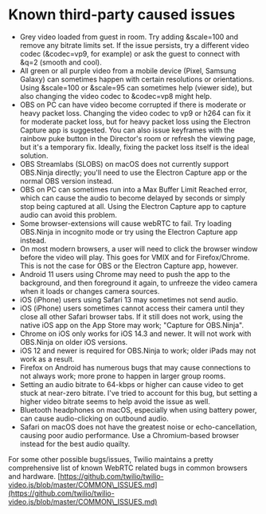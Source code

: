 # Known third-party caused issues

* Grey video loaded from guest in room. Try adding \&scale=100 and remove any bitrate limits set. If the issue persists, try a different video codec (\&codec=vp9, for example) or ask the guest to connect with \&q=2 (smooth and cool).
* All green or all purple video from a mobile device (Pixel, Samsung Galaxy) can sometimes happen with certain resolutions or orientations. Using \&scale=100 or \&scale=95 can sometimes help (viewer side), but also changing the video codec to \&codec=vp8 might help.
* OBS on PC can have video become corrupted if there is moderate or heavy packet loss. Changing the video codec to vp9 or h264 can fix it for moderate packet loss, but for heavy packet loss using the Electron Capture app is suggested. You can also issue keyframes with the rainbow puke button in the Director's room or refresh the viewing page, but it's a temporary fix. Ideally, fixing the packet loss itself is the ideal solution.
* OBS Streamlabs (SLOBS) on macOS does not currently support OBS.Ninja directly; you'll need to use the Electron Capture app or the normal OBS version instead.
* OBS on PC can sometimes run into a Max Buffer Limit Reached error, which can cause the audio to become delayed by seconds or simply stop being captured at all. Using the Electron Capture app to capture audio can avoid this problem.
* Some browser-extensions will cause webRTC to fail. Try loading OBS.Ninja in incognito mode or try using the Electron Capture app instead.
* On most modern browsers, a user will need to click the browser window before the video will play. This goes for VMIX and for Firefox/Chrome. This is not the case for OBS or the Electron Capture app, however.
* Android 11 users using Chrome may need to push the app to the background, and then foreground it again, to unfreeze the video camera when it loads or changes camera sources.
* iOS (iPhone) users using Safari 13 may sometimes not send audio.
* iOS (iPhone) users sometimes cannot access their camera until they close all other Safari browser tabs. If it still does not work, using the native iOS app on the App Store may work; "Capture for OBS.Ninja".
* Chrome on iOS only works for iOS 14.3 and newer. It will not work with OBS.Ninja on older iOS versions.
* iOS 12 and newer is required for OBS.Ninja to work; older iPads may not work as a result.
* Firefox on Android has numerous bugs that may cause connections to not always work; more prone to happen in larger group rooms.
* Setting an audio bitrate to 64-kbps or higher can cause video to get stuck at near-zero bitrate. I've tried to account for this bug, but setting a higher video bitrate seems to help avoid the issue as well.
* Bluetooth headphones on macOS, especially when using battery power, can cause audio-clicking on outbound audio.
* Safari on macOS does not have the greatest noise or echo-cancellation, causing poor audio performance. Use a Chromium-based browser instead for the best audio quailty.

For some other possible bugs/issues, Twilio maintains a pretty comprehensive list of known WebRTC related bugs in common browsers and hardware. [https://github.com/twilio/twilio-video.js/blob/master/COMMON\_ISSUES.md](https://github.com/twilio/twilio-video.js/blob/master/COMMON\_ISSUES.md)
